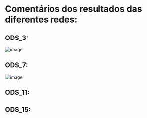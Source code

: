 # Comentários dos resultados das diferentes redes:

## ODS_3:
![image](https://github.com/user-attachments/assets/4f5b7ea8-c7fb-467d-9a73-2c94cf9b0eec)

## ODS_7:
![image](https://github.com/user-attachments/assets/717b6c82-9a6f-492b-93cf-2ae978eb289f)

## ODS_11:

## ODS_15:
